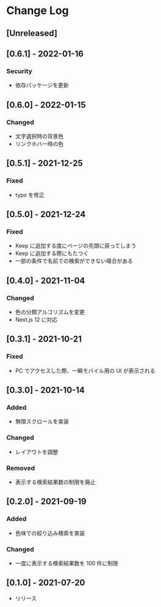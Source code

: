 # Change Log

## [Unreleased]

## [0.6.1] - 2022-01-16

### Security

- 依存パッケージを更新

## [0.6.0] - 2022-01-15

### Changed

- 文字選択時の背景色
- リンクホバー時の色

## [0.5.1] - 2021-12-25

### Fixed

- typo を修正

## [0.5.0] - 2021-12-24

### Fixed

- Keep に追加する度にページの先頭に戻ってしまう
- Keep に追加する際にもたつく
- 一部の条件で名前での検索ができない場合がある

## [0.4.0] - 2021-11-04

### Changed

- 色の分類アルゴリズムを変更
- Next.js 12 に対応

## [0.3.1] - 2021-10-21

### Fixed

- PC でアクセスした際、一瞬モバイル用の UI が表示される

## [0.3.0] - 2021-10-14

### Added

- 無限スクロールを実装

### Changed

- レイアウトを調整

### Removed

- 表示する検索結果数の制限を廃止

## [0.2.0] - 2021-09-19

### Added

- 色味での絞り込み検索を実装

### Changed

- 一度に表示する検索結果数を 100 件に制限

## [0.1.0] - 2021-07-20

- リリース
